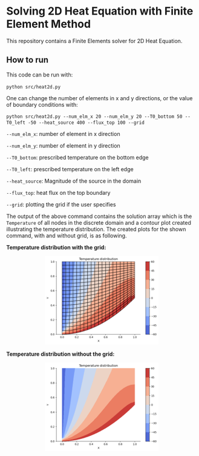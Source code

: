 # Solving 2D Heat Equation with Finite Element Method

This repository contains a Finite Elements solver for 2D Heat Equation.

## How to run
This code can be run with:

`python src/heat2d.py`

One can change the number of elements in x and y directions, or the value of boundary conditions with:

```
python src/heat2d.py --num_elm_x 20 --num_elm_y 20 --T0_bottom 50 --T0_left -50 --heat_source 400 --flux_top 100 --grid
```

`--num_elm_x`: number of element in x direction

`--num_elm_y`: number of element in y direction

`--T0_bottom`: prescribed temperature on the bottom edge

`--T0_left`: prescribed temperature on the left edge

`--heat_source`: Magnitude of the source in the domain

`--flux_top`: heat flux on the top boundary

`--grid`: plotting the grid if the user specifies

The output of the above command contains the solution array which is the `Temperature` of all nodes in the discrete domain and a contour plot created illustrating the temperature distribution. The created plots for the shown command, with and without grid, is as following.

**Temperature distribution with the grid:**
<center><img src="images/ex_grid.png" width="300"/></center>  

**Temperature distribution without the grid:**
<center><img src="images/ex_nogrid.png" width="300"/></center>
